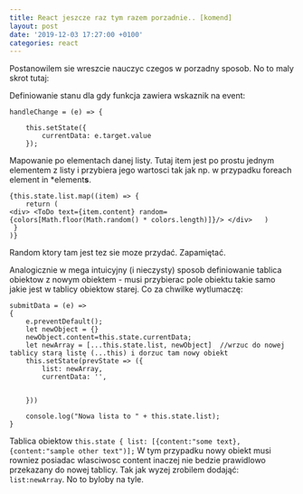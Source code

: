 ```yaml
---
title: React jeszcze raz tym razem porzadnie.. [komend]
layout: post
date: '2019-12-03 17:27:00 +0100'
categories: react
---
```


Postanowilem sie wreszcie nauczyc czegos w porzadny sposob. No to maly skrot tutaj:


Definiowanie stanu dla gdy funkcja zawiera wskaznik na event:
```
handleChange = (e) => {
 
    this.setState({
        currentData: e.target.value        
    });
```

Mapowanie po elementach danej listy. Tutaj item jest po prostu jednym elementem z listy i przybiera jego wartosci tak jak np. w przypadku foreach element in *element**s**.

```
{this.state.list.map((item) => {
    return (
<div> <ToDo text={item.content} random={colors[Math.floor(Math.random() * colors.length)]}/> </div>   )
 }
)}
```
Random ktory tam jest tez sie moze przydać. Zapamiętać.

Analogicznie w mega intuicyjny (i nieczysty) sposob definiowanie tablica obiektow z nowym obiektem - musi przybierac pole obiektu takie samo jakie jest w tablicy obiektow starej. Co za chwilke wytlumaczę: 

```
submitData = (e) => 
{
    e.preventDefault();
    let newObject = {}
    newObject.content=this.state.currentData;
    let newArray = [...this.state.list, newObject]  //wrzuc do nowej tablicy starą listę (...this) i dorzuc tam nowy obiekt
    this.setState(prevState => ({
        list: newArray,
        currentData: '',
        

    }))

    console.log("Nowa lista to " + this.state.list);
}
```

Tablica obiektow `this.state { list: [{content:"some text}, {content:"sample other text")];` W tym przypadku nowy obiekt musi rowniez posiadac wlasciwosc content inaczej nie bedzie prawidlowo przekazany do nowej tablicy. Tak jak wyzej zrobilem dodająć:
`list:newArray`. No to byloby na tyle.
